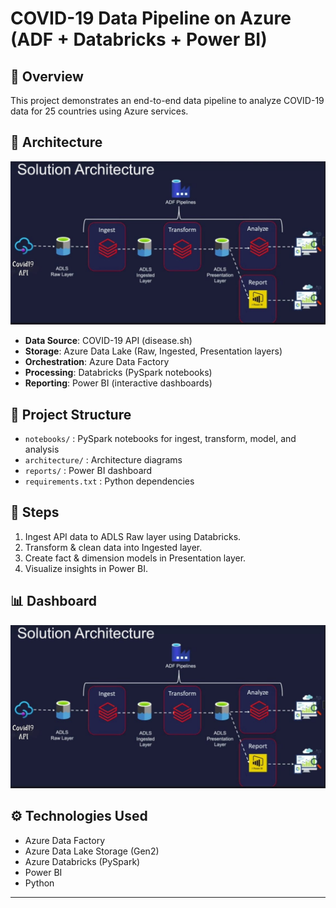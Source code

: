 # COVID-19 Data Pipeline on Azure (ADF + Databricks + Power BI)

## 📌 Overview
This project demonstrates an end-to-end data pipeline to analyze COVID-19 data for 25 countries using Azure services.

## 🚀 Architecture
![Architecture Diagram](01-Architecture-Covid19.jpg)

- **Data Source**: COVID-19 API (disease.sh)
- **Storage**: Azure Data Lake (Raw, Ingested, Presentation layers)
- **Orchestration**: Azure Data Factory
- **Processing**: Databricks (PySpark notebooks)
- **Reporting**: Power BI (interactive dashboards)

## 📂 Project Structure
- `notebooks/` : PySpark notebooks for ingest, transform, model, and analysis
- `architecture/` : Architecture diagrams
- `reports/` : Power BI dashboard 
- `requirements.txt` : Python dependencies

## 🔑 Steps
1. Ingest API data to ADLS Raw layer using Databricks.
2. Transform & clean data into Ingested layer.
3. Create fact & dimension models in Presentation layer.
4. Visualize insights in Power BI.

## 📊 Dashboard
![Power BI](01-Architecture-Covid19.jpg)

## ⚙️ Technologies Used
- Azure Data Factory
- Azure Data Lake Storage (Gen2)
- Azure Databricks (PySpark)
- Power BI
- Python

---
